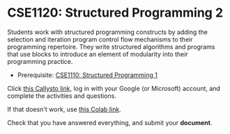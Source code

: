 # CSE1120: Structured Programming 2

Students work with structured programming constructs by adding the selection and iteration program control flow mechanisms to their programming repertoire. They write structured algorithms and programs that use blocks to introduce an element of modularity into their programming practice.

* Prerequisite: [CSE1110: Structured Programming 1](CSE1110.md)

Click [this Callysto link](https://hub.callysto.ca/jupyter/hub/user-redirect/git-pull?repo=https%3A%2F%2Fgithub.com%2Fcallysto%2Fcurriculum-notebooks&branch=master&subPath=TechnologyStudies/ComputingScience/Courses/structured-programming-2.ipynb&depth=1), log in with your Google (or Microsoft) account, and complete the activities and questions.

If that doesn't work, use [this Colab link](https://colab.research.google.com/github/callysto/curriculum-notebooks/blob/master/TechnologyStudies/ComputingScience/Courses/structured-programming-2.ipynb).

Check that you have answered everything, and submit your **document**.

